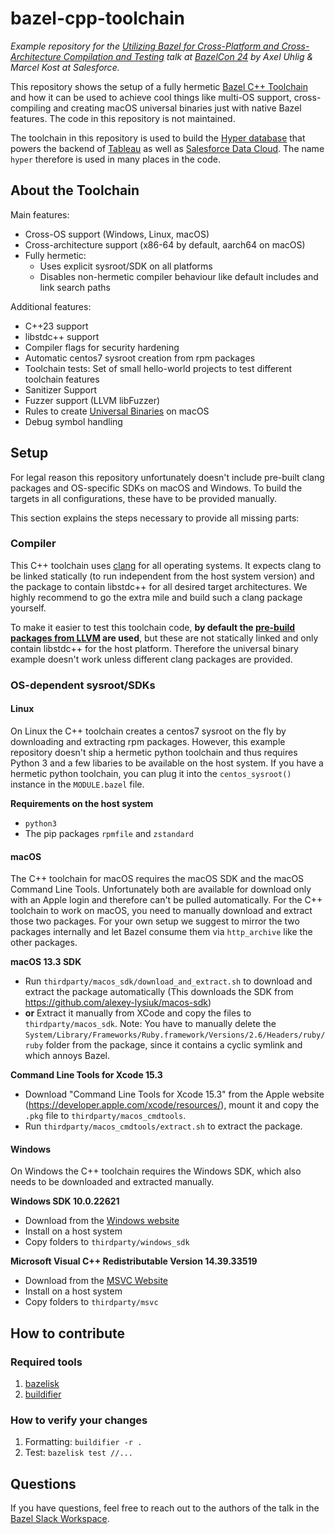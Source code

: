 # bazel-cpp-toolchain

*Example repository for the [Utilizing Bazel for Cross-Platform and Cross-Architecture Compilation and Testing](https://sched.co/1h6SU) talk at [BazelCon 24](https://events.linuxfoundation.org/bazelcon/) by Axel Uhlig & Marcel Kost at Salesforce.*

This repository shows the setup of a fully hermetic [Bazel C++ Toolchain](https://bazel.build/docs/cc-toolchain-config-reference) and how it can be used to achieve cool things like multi-OS support, cross-compiling and creating macOS universal binaries just with native Bazel features. The code in this repository is not maintained.

The toolchain in this repository is used to build the [Hyper database](https://tableau.github.io/hyper-db/) that powers the backend of [Tableau](https://tableau.com/) as well as [Salesforce Data Cloud](https://salesforce.com/data). The name `hyper` therefore is used in many places in the code.

## About the Toolchain

Main features:
* Cross-OS support (Windows, Linux, macOS)
* Cross-architecture support (x86-64 by default, aarch64 on macOS)
* Fully hermetic:
  * Uses explicit sysroot/SDK on all platforms
  * Disables non-hermetic compiler behaviour like default includes and link search paths

Additional features:
* C++23 support
* libstdc++ support
* Compiler flags for security hardening
* Automatic centos7 sysroot creation from rpm packages
* Toolchain tests: Set of small hello-world projects to test different toolchain features
* Sanitizer Support
* Fuzzer support (LLVM libFuzzer)
* Rules to create [Universal Binaries](https://developer.apple.com/documentation/apple-silicon/building-a-universal-macos-binary) on macOS
* Debug symbol handling

## Setup

For legal reason this repository unfortunately doesn't include pre-built clang packages and OS-specific SDKs on macOS and Windows. To build the targets in all configurations, these have to be provided manually.

This section explains the steps necessary to provide all missing parts:

### Compiler

This C++ toolchain uses [clang](https://clang.llvm.org/) for all operating systems. It expects clang to be linked statically (to run independent from the host system version) and the package to contain libstdc++ for all desired target architectures. We highly recommend to go the extra mile and build such a clang package yourself.

To make it easier to test this toolchain code, **by default the [pre-build packages from LLVM](https://github.com/llvm/llvm-project/releases) are used**, but these are not statically linked and only contain libstdc++ for the host platform. Therefore the universal binary example doesn't work unless different clang packages are provided.

### OS-dependent sysroot/SDKs

#### Linux
On Linux the C++ toolchain creates a centos7 sysroot on the fly by downloading and extracting rpm packages. However, this example repository doesn't ship a hermetic python toolchain and thus requires Python 3 and a few libaries to be available on the host system. If you have a hermetic python toolchain, you can plug it into the `centos_sysroot()` instance in the `MODULE.bazel` file.

**Requirements on the host system**
- `python3`
- The pip packages `rpmfile` and `zstandard`

#### macOS
The C++ toolchain for macOS requires the macOS SDK and the macOS Command Line Tools. Unfortunately both are available for download only with an Apple login and therefore can't be pulled automatically. For the C++ toolchain to work on macOS, you need to manually download and extract those two packages.
For your own setup we suggest to mirror the two packages internally and let Bazel consume them via `http_archive` like the other packages.

**macOS 13.3 SDK**
* Run `thirdparty/macos_sdk/download_and_extract.sh` to download and extract the package automatically (This downloads the SDK from https://github.com/alexey-lysiuk/macos-sdk)
*  __or__ Extract it manually from XCode and copy the files to `thirdparty/macos_sdk`.
Note: You have to manually delete the `System/Library/Frameworks/Ruby.framework/Versions/2.6/Headers/ruby/ruby` folder from the package, since it contains a cyclic symlink and which annoys Bazel.

**Command Line Tools for Xcode 15.3**
* Download "Command Line Tools for Xcode 15.3" from the Apple website (https://developer.apple.com/xcode/resources/), mount it and copy the `.pkg` file to `thirdparty/macos_cmdtools`.
* Run `thirdparty/macos_cmdtools/extract.sh` to extract the package.

#### Windows
On Windows the C++ toolchain requires the Windows SDK, which also needs to be downloaded and extracted manually.

**Windows SDK 10.0.22621**
* Download from the [Windows website](https://developer.microsoft.com/en-us/windows/downloads/windows-sdk/)
* Install on a host system
* Copy folders to `thirdparty/windows_sdk`

**Microsoft Visual C++ Redistributable Version 14.39.33519**
* Download from the [MSVC Website](https://learn.microsoft.com/en-us/cpp/windows/latest-supported-vc-redist?view=msvc-170#latest-microsoft-visual-c-redistributable-version)
* Install on a host system
* Copy folders to `thirdparty/msvc`

## How to contribute

### Required tools

1. [bazelisk](https://github.com/bazelbuild/bazelisk)
1. [buildifier](https://github.com/bazelbuild/buildtools/tree/main/buildifier)

### How to verify your changes

1. Formatting: `buildifier -r .`
1. Test: `bazelisk test //...`

## Questions

If you have questions, feel free to reach out to the authors of the talk in the [Bazel Slack Workspace](https://slack.bazel.build/).
